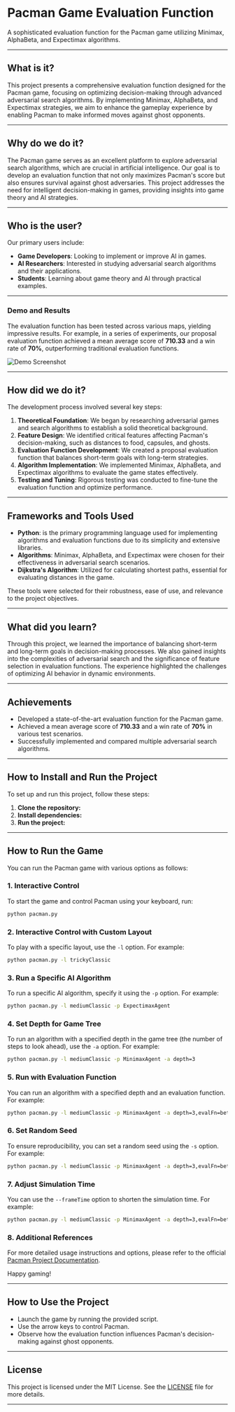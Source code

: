 # **Pacman Game Evaluation Function**

A sophisticated evaluation function for the Pacman game utilizing Minimax, AlphaBeta, and Expectimax algorithms.

---
## What is it?

This project presents a comprehensive evaluation function designed for the Pacman game, focusing on optimizing decision-making through advanced adversarial search algorithms. By implementing Minimax, AlphaBeta, and Expectimax strategies, we aim to enhance the gameplay experience by enabling Pacman to make informed moves against ghost opponents.

---
## Why do we do it?

The Pacman game serves as an excellent platform to explore adversarial search algorithms, which are crucial in artificial intelligence. Our goal is to develop an evaluation function that not only maximizes Pacman's score but also ensures survival against ghost adversaries. This project addresses the need for intelligent decision-making in games, providing insights into game theory and AI strategies.

---
## Who is the user?

Our primary users include:

- **Game Developers**: Looking to implement or improve AI in games.
- **AI Researchers**: Interested in studying adversarial search algorithms and their applications.
- **Students**: Learning about game theory and AI through practical examples.

---
### Demo and Results

The evaluation function has been tested across various maps, yielding impressive results. For example, in a series of experiments, our proposal evaluation function achieved a mean average score of **710.33** and a win rate of **70%**, outperforming traditional evaluation functions.

![Demo Screenshot](link-to-screenshot)

---
## How did we do it?

The development process involved several key steps:

1. **Theoretical Foundation**: We began by researching adversarial games and search algorithms to establish a solid theoretical background.
2. **Feature Design**: We identified critical features affecting Pacman's decision-making, such as distances to food, capsules, and ghosts.
3. **Evaluation Function Development**: We created a proposal evaluation function that balances short-term goals with long-term strategies.
4. **Algorithm Implementation**: We implemented Minimax, AlphaBeta, and Expectimax algorithms to evaluate the game states effectively.
5. **Testing and Tuning**: Rigorous testing was conducted to fine-tune the evaluation function and optimize performance.

---
## Frameworks and Tools Used

- **Python**: is the primary programming language used for implementing algorithms and evaluation functions due to its simplicity and extensive libraries.
- **Algorithms**: Minimax, AlphaBeta, and Expectimax were chosen for their effectiveness in adversarial search scenarios.
- **Dijkstra's Algorithm**: Utilized for calculating shortest paths, essential for evaluating distances in the game.

These tools were selected for their robustness, ease of use, and relevance to the project objectives.

---
## What did you learn?

Through this project, we learned the importance of balancing short-term and long-term goals in decision-making processes. We also gained insights into the complexities of adversarial search and the significance of feature selection in evaluation functions. The experience highlighted the challenges of optimizing AI behavior in dynamic environments.

---
## Achievements

- Developed a state-of-the-art evaluation function for the Pacman game.
- Achieved a mean average score of **710.33** and a win rate of **70%** in various test scenarios.
- Successfully implemented and compared multiple adversarial search algorithms.

---
## How to Install and Run the Project

To set up and run this project, follow these steps:

1. **Clone the repository:**
2. **Install dependencies:**
3. **Run the project:**

---
## How to Run the Game

You can run the Pacman game with various options as follows:

### 1. Interactive Control
To start the game and control Pacman using your keyboard, run:
```bash
python pacman.py
```

### 2. Interactive Control with Custom Layout
To play with a specific layout, use the `-l` option. For example:
```bash
python pacman.py -l trickyClassic
```

### 3. Run a Specific AI Algorithm
To run a specific AI algorithm, specify it using the `-p` option. For example:
```bash
python pacman.py -l mediumClassic -p ExpectimaxAgent
```

### 4. Set Depth for Game Tree
To run an algorithm with a specified depth in the game tree (the number of steps to look ahead), use the `-a` option. For example:
```bash
python pacman.py -l mediumClassic -p MinimaxAgent -a depth=3
```

### 5. Run with Evaluation Function
You can run an algorithm with a specified depth and an evaluation function. For example:
```bash
python pacman.py -l mediumClassic -p MinimaxAgent -a depth=3,evalFn=betterEvaluationFunction
```

### 6. Set Random Seed
To ensure reproducibility, you can set a random seed using the `-s` option. For example:
```bash
python pacman.py -l mediumClassic -p MinimaxAgent -a depth=3,evalFn=betterEvaluationFunction -s 22520000 
```

### 7. Adjust Simulation Time
You can use the `--frameTime` option to shorten the simulation time. For example:
```bash
python pacman.py -l mediumClassic -p MinimaxAgent -a depth=3,evalFn=betterEvaluationFunction --frameTime 0
```

### 8. Additional References

For more detailed usage instructions and options, please refer to the official [Pacman Project Documentation](https://inst.eecs.berkeley.edu/~cs188/fa19/project2/).

Happy gaming!

---
## How to Use the Project

- Launch the game by running the provided script.
- Use the arrow keys to control Pacman.
- Observe how the evaluation function influences Pacman's decision-making against ghost opponents.

---
## License

This project is licensed under the MIT License. See the [LICENSE](LICENSE) file for more details.

---

